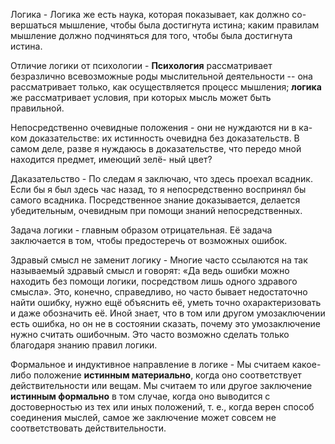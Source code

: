 Логика - Логика же есть наука, которая показывает, как должно со-
вершаться мышление, чтобы была достигнута истина; каким правилам мышление
должно подчиняться для того, чтобы была достигнута истина.

 Отличие логики от психологии - **Психология** рассматривает безразлично всевозможные роды мыслительной деятельности -- она рассматривает только, как осуществляется процесс мышления; **логика** же рассматривает условия, при которых мысль может быть правильной.

 Непосредственно очевидные положения - они не нуждаются ни в ка-
ком доказательстве: их истинность очевидна без доказательств. В самом деле, разве
я нуждаюсь в доказательстве, что передо мной находится предмет, имеющий зелё-
ный цвет?

Даказательство - По следам я заключаю, что здесь проехал всадник. Если бы я был
здесь час назад, то я непосредственно воспринял бы самого всадника.
Посредственное знание доказывается, делается убедительным, очевидным при
помощи знаний непосредственных.

Задача логики - главным образом отрицательная. Её задача заключается в том, чтобы предостеречь от возможных ошибок.

Здравый смысл не заменит логику - Многие часто ссылаются на так называемый здравый смысл и говорят: «Да ведь  ошибки можно находить без помощи логики, посредством лишь одного здравого смысла». Это, конечно, справедливо, но часто бывает недостаточно найти ошибку, нужно ещё объяснить её, уметь точно охарактеризовать и даже обозначить её. Иной знает, что в том или другом умозаключении есть ошибка, но он не в состоянии сказать, почему это умозаключение нужно считать ошибочным. Это часто возможно сделать только благодаря знанию правил логики.

Формальное и индуктивное направление в логике - Мы считаем какое-либо положение **истинным материально**, когда оно соответствует действительности или вещам. Мы считаем то или другое заключение **истинным формально** в том случае, когда оно выводится с достоверностью из тех или иных положений, т. е., когда верен способ соединения мыслей, самое же заключение может совсем не соответствовать действительности.